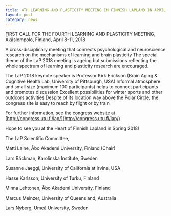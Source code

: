 ```yaml
---
title: 4TH LEARNING AND PLASTICITY MEETING IN FINNISH LAPLAND IN APRIL 2018!
layout: post
category: news
---
```

FIRST CALL FOR THE FOURTH LEARNING AND PLASTICITY MEETING, Äkäslompolo, Finland, April 8-11, 2018 


A cross-disciplinary meeting that connects psychological and neuroscience research on the mechanisms of learning and brain plasticity
The special theme of the LaP 2018 meeting is ageing but submissions reflecting the whole spectrum of learning and plasticity research are encouraged.


The LaP 2018 keynote speaker is Professor Kirk Erickson (Brain Aging & Cognitive Health Lab, University of Pittsburgh, USA)
Informal atmosphere and small size (maximum 100 participants) helps to connect participants and promotes discussion
Excellent possibilities for winter sports and other outdoors activities
Despite of its location way above the Polar Circle, the congress site is easy to reach by flight or by train


For further information, see the congress website at [http://congress.utu.fi/lap/](http://congress.utu.fi/lap/)



Hope to see you at the Heart of Finnish Lapland in Spring 2018!


The LaP Scientific Committee,


Matti Laine, Åbo Akademi University, Finland (Chair)

Lars Bäckman, Karolinska Institute, Sweden

Susanne Jaeggi, University of California at Irvine, USA

Hasse Karlsson, University of Turku, Finland

Minna Lehtonen, Åbo Akademi University, Finland

Marcus Meinzer, University of Queensland, Australia

Lars Nyberg, Umeå University, Sweden 
